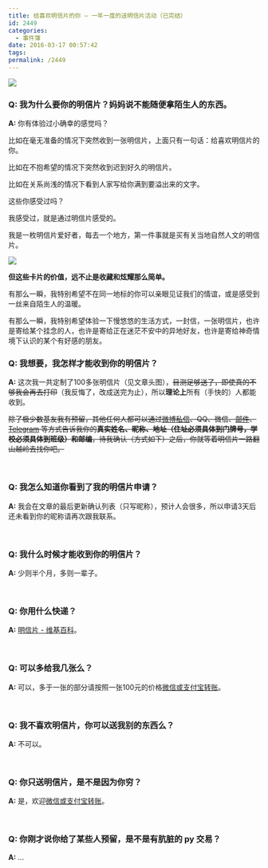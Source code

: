 ```yaml
---
title: 给喜欢明信片的你 — 一年一度的送明信片活动（已完结）
id: 2449
categories:
  - 事件簿
date: 2016-03-17 00:57:42
tags:
permalink: /2449
---
```


![](/images/postcard2.jpg)

### Q: 我为什么要你的明信片？妈妈说不能随便拿陌生人的东西。

**A:** 你有体验过小确幸的感觉吗？

比如在毫无准备的情况下突然收到一张明信片，上面只有一句话：给喜欢明信片的你。

比如在不抱希望的情况下突然收到迟到好久的明信片。

比如在关系尚浅的情况下看到人家写给你满到要溢出来的文字。

这些你感受过吗？

我感受过，就是通过明信片感受的。

<!--more-->

我是一枚明信片爱好者，每去一个地方，第一件事就是买有关当地自然人文的明信片。

![](/images/postcard3.jpg)

**但这些卡片的价值，远不止是收藏和炫耀那么简单。**

有那么一瞬，我特别希望不在同一地标的你可以亲眼见证我们的情谊，或是感受到一丝来自陌生人的温暖。

有那么一瞬，我特别希望体验一下慢悠悠的生活方式，一封信，一张明信片，也许是寄给某个挂念的人，也许是寄给正在迷茫不安中的异地好友，也许是寄给神奇情境下认识的某个有好感的朋友。

### Q: 我想要，我怎样才能收到你的明信片？

**A:** 这次我一共定制了100多张明信片（见文章头图），<del>目测足够送了，即使真的不够我会再去打印</del>（我反悔了，改成送完为止），所以**理论上**所有（手快的）人都能收到。

~~除了极少数基友我有预留，其他任何人都可以通过[微博私信](http://weibo.com/anotherhome)、QQ、微信、[邮件](mailto:diy.d.god@gmail.com)、[Telegram](https://telegram.me/DIYgod) 等方式告诉我你的**真实姓名、昵称、地址（住址必须具体到门牌号，学校必须具体到班级）和邮编**，待我确认（方式如下）之后，你就等着明信片一路翻山越岭去找你吧。~~

&nbsp;

### Q: 我怎么知道你看到了我的明信片申请？

**A:** 我会在文章的最后更新确认列表（只写昵称），预计人会很多，所以申请3天后还未看到你的昵称请再次跟我联系。

&nbsp;

### Q: 我什么时候才能收到你的明信片？

**A:** 少则半个月，多则一辈子。

&nbsp;

### Q: 你用什么快递？

**A:** [明信片 - 维基百科](https://zh.wikipedia.org/wiki/%E6%98%8E%E4%BF%A1%E7%89%87)。

&nbsp;

### Q: 可以多给我几张么？

**A:** 可以，多于一张的部分请按照一张100元的价格[微信或支付宝转账](https://www.anotherhome.net/donate)。

&nbsp;

### Q: 我不喜欢明信片，你可以送我别的东西么？

**A:** 不可以。

&nbsp;

### Q: 你只送明信片，是不是因为你穷？

**A:** 是，欢迎[微信或支付宝转账](https://www.anotherhome.net/donate)。

&nbsp;

### Q: 你刚才说你给了某些人预留，是不是有肮脏的 py 交易？

**A:** ...
